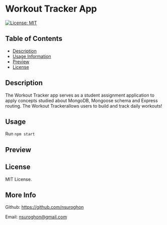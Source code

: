 
# Workout Tracker App

[![License: MIT](https://img.shields.io/badge/License-MIT-yellow.svg)](https://opensource.org/licenses/MIT)

## Table of Contents
* [Description](#description)
* [Usage Information](#usage)
* [Preview](#preview)
* [License](#license)

## Description
The Workout Tracker app serves as a student assignment application to apply concepts studied about MongoDB, Mongoose schema and Express routing. The Workout Trackerallows users to build and track daily workouts!

## Usage
Run ```npm start```

## Preview


## License
MIT License.

## More Info
Github: https://github.com/nsuroghon

Email: nsuroghon@gmail.com
    